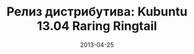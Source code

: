 ---
layout: post
title:  "Релиз дистрибутива: Kubuntu 13.04 Raring Ringtail"
date: 2013-04-25   
---